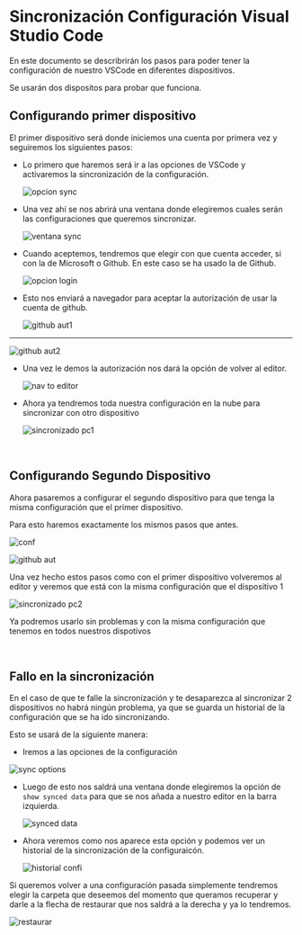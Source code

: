 # Sincronización Configuración Visual Studio Code

En este documento se describrirán los pasos para poder tener la configuración de nuestro VSCode en diferentes dispositivos.

Se usarán dos dispositos para probar que funciona.

## Configurando primer dispositivo

El primer dispositivo será donde iniciemos una cuenta por primera vez y seguiremos los siguientes pasos:

- Lo primero que haremos será ir a las opciones de VSCode y activaremos la sincronización de la configuración.

  ![opcion sync](./img/1.png)

- Una vez ahí se nos abrirá una ventana donde elegiremos cuales serán las configuraciones que queremos sincronizar.

  ![ventana sync](./img/2.png)

- Cuando aceptemos, tendremos que elegir con que cuenta acceder, si con la de Microsoft o Github. En este caso se ha usado la de Github.

  ![opcion login](./img/3.png)

- Esto nos enviará a navegador para aceptar la autorización de usar la cuenta de github.

  ![github aut1](./img/4.png)

___

  ![github aut2](./img/5.png)

- Una vez le demos la autorización nos dará la opción de volver al editor.

  ![nav to editor](./img/6.png)

- Ahora ya tendremos toda nuestra configuración en la nube para sincronizar con otro dispositivo

  ![sincronizado pc1](./img/6_1.png)

<br>

## Configurando Segundo Dispositivo

Ahora pasaremos a configurar el segundo dispositivo para que tenga la misma configuración que el primer dispositivo.

Para esto haremos exactamente los mismos pasos que antes.

![conf](./img/8.png)

![github aut](./img/9.png)

Una vez hecho estos pasos como con el primer dispositivo volveremos al editor y veremos que está con la misma configuración que el dispositivo 1

![sincronizado pc2](./img/10.png)

Ya podremos usarlo sin problemas y con la misma configuración que tenemos en todos nuestros dispotivos

<br>

## Fallo en la sincronización

En el caso de que te falle la sincronización y te desaparezca al sincronizar 2 dispositivos no habrá ningún problema, ya que se guarda un historial de la configuración que se ha ido sincronizando.

Esto se usará de la siguiente manera:

- Iremos a las opciones de la configuración

 ![sync options](./img/11.png)

- Luego de esto nos saldrá una ventana donde elegiremos la opción de `show synced data` para que se nos añada a nuestro editor en la barra izquierda.

  ![synced data](./img/12.png)

- Ahora veremos como nos aparece esta opción y podemos ver un historial de la sincronización de la configuraicón.

  ![historial confi](./img/13.png)

Si queremos volver a una configuración pasada simplemente tendremos elegir la carpeta que deseemos del momento que queramos recuperar y darle a la flecha de restaurar que nos saldrá a la derecha y ya lo tendremos.

  ![restaurar](./img/14.png)
